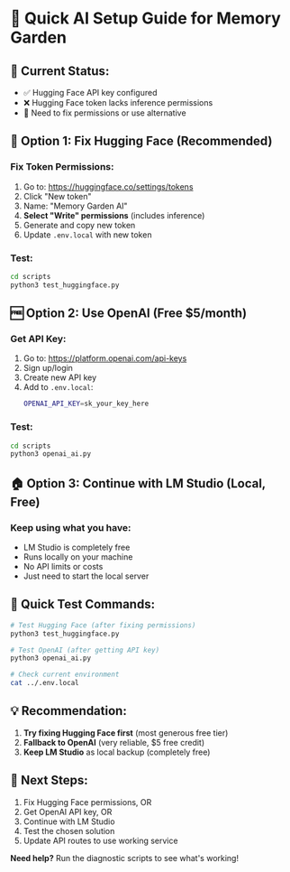 # 🚀 Quick AI Setup Guide for Memory Garden

## 🎯 **Current Status:**
- ✅ Hugging Face API key configured
- ❌ Hugging Face token lacks inference permissions
- 🔄 Need to fix permissions or use alternative

## 🔧 **Option 1: Fix Hugging Face (Recommended)**

### **Fix Token Permissions:**
1. Go to: https://huggingface.co/settings/tokens
2. Click "New token"
3. Name: "Memory Garden AI"
4. **Select "Write" permissions** (includes inference)
5. Generate and copy new token
6. Update `.env.local` with new token

### **Test:**
```bash
cd scripts
python3 test_huggingface.py
```

## 🆓 **Option 2: Use OpenAI (Free $5/month)**

### **Get API Key:**
1. Go to: https://platform.openai.com/api-keys
2. Sign up/login
3. Create new API key
4. Add to `.env.local`:
   ```bash
   OPENAI_API_KEY=sk_your_key_here
   ```

### **Test:**
```bash
cd scripts
python3 openai_ai.py
```

## 🏠 **Option 3: Continue with LM Studio (Local, Free)**

### **Keep using what you have:**
- LM Studio is completely free
- Runs locally on your machine
- No API limits or costs
- Just need to start the local server

## 🚀 **Quick Test Commands:**

```bash
# Test Hugging Face (after fixing permissions)
python3 test_huggingface.py

# Test OpenAI (after getting API key)
python3 openai_ai.py

# Check current environment
cat ../.env.local
```

## 💡 **Recommendation:**
1. **Try fixing Hugging Face first** (most generous free tier)
2. **Fallback to OpenAI** (very reliable, $5 free credit)
3. **Keep LM Studio** as local backup (completely free)

## 🔄 **Next Steps:**
1. Fix Hugging Face permissions, OR
2. Get OpenAI API key, OR
3. Continue with LM Studio
4. Test the chosen solution
5. Update API routes to use working service

**Need help?** Run the diagnostic scripts to see what's working!


